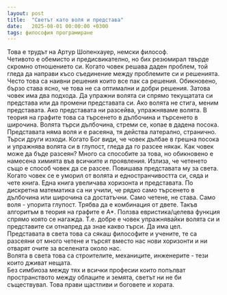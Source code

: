 ```yaml
---
layout: post
title:  "Светът като воля и представа"
date:   2025-08-01 00:00:00 +0300
tags: философия програмиране
--- 
```

Това е трудът на Артур Шопенхауер, немски философ.  
Четивото е обемисто и предисвикателно, но бих резюмирал твърде скромно отношението си.
Когато човек решава даден проблем, той гледа да направи късо съединение
между проблемите си и решенията. Често това са наивни решения които все пак са решения. 
Обикновено, бързо става ясно, че това не са оптимални и добри решения. 
Затова човек има два подхода. Да упражни волята си спрямо текущатата си
представа или да промени представата си. Ако волята не стига, меним представата.
Ако представата ни разсейва, упражняваме волята. В теория на графите това са търсенето в 
дълбочина и търсенето в широчина. Волята търси дълбочина, стреми се, копае в дадена посока.
Представата няма воля и е расеяна, тя действа латерално, странично. Търси други изходи.
Когато Бог види, че човек дълбае в грешна посока и упражнява волята си в глупост,
гледа да го разсее някак. Как човек може да бъде разсеян? Много са способите за това, но
обикновено е намесена химията във всичките и проявления. Излиза, че четенето също е
способ човек да се разсее. Повишава представата му за света. Когато човек се е уморил от
волята и едностранчивостта си, сяда и чете книга. Една книга увеличава хоризонта и представата.
По дискретна математика са ни учили, че рядко само търсенето в дълбочина или широчина 
са достатъчни. Само четене, не става. Само воля - упорита глупост.
Трябва да е комбинация от двете. Такъв алгоритъм в теория на графите е А*.
Ползва евристика/целева функция спрямо която се нагажда. Т.е. добре е човек упражнявайки
волята си и представите си отнапред да знае какво търси. Да има цел.  
Представата в света това са сякаш философите и учените, те са разсеяни от много четене и
търсят вместо нас нови хоризонти и ни отварят очите за вселената около нас.  
Волята в света това са строителите, механиците, инженерите - тези които дживат нещата.  
Без симбиоза между тях и всички професии които попълват пространството между 
облаците и земята, светът ни не би съществувал. Това прави щастливи и боговете и хората.